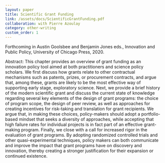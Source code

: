 ```yaml
---
layout: paper
title: Scientific Grant Funding
link: /assets/docs/ScientificGrantFunding.pdf
collaboration: with Pierre Azoulay
category: other-writing
custom_order: 1
---
```

<div>
  <div class="text-teal-600 text-base mb-2">
    <p>Forthcoming in Austin Goolsbee and Benjamin Jones eds.,
      <span class="italic">Innovation and Public Policy</span>, University of Chicago Press, 2020.
    </p>
  </div>
  <p><span class="font-medium">Abstract: </span>
    This chapter provides an overview of grant funding as an innovation policy tool aimed at both practitioners and science policy scholars. We first discuss how grants relate to other contractual mechanisms such as patents, prizes, or procurement contracts, and argue that, among these, grants are likely to be the most effective way of supporting early stage, exploratory science. Next, we provide a brief history of the modern scientific grant and discuss the current state of knowledge regarding several key elements of the design of grant programs: the choice of program scope, the design of peer review, as well as approaches for creating incentives for risk-taking and translation for grant recipients. We argue that, in making these choices, policy-makers should adopt a portfolio-based mindset that seeks a diversity of approaches, while accepting that high failure rates for individual projects is in fact part of an effective grant-making program. Finally, we close with a call for increased rigor in the evaluation of grant programs. By adopting randomized controlled trials and other quasi-experimental techniques, policy makers can both communicate and improve the impact that grant programs have on discovery and innovation, thereby creating a stronger justification for their expansion or continued existence.
  </p>
</div>
